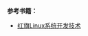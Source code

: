 
**参考书籍：**

- [红旗Linux系统开发技术](https://xueshu.baidu.com/usercenter/paper/show?paperid=5fce4c635f7e9cf7574bff3302b1f09c&site=xueshu_se)
